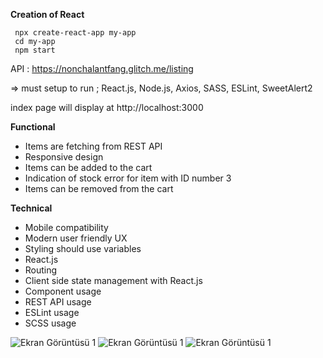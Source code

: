 **Creation of React** 
```
 npx create-react-app my-app
 cd my-app
 npm start
 ```
API : https://nonchalantfang.glitch.me/listing
 
=> must setup to run ; React.js, Node.js, Axios, SASS, ESLint, SweetAlert2 

index page will display at http://localhost:3000 


**Functional**
- Items are fetching from REST API
- Responsive design
- Items can be added to the cart
- Indication of stock error for item with ID number 3 
- Items can be removed from the cart
  
  
  
**Technical**
- Mobile compatibility 
- Modern user friendly UX
- Styling should use variables
- React.js
- Routing
- Client side state management with React.js
- Component usage
- REST API usage
- ESLint usage
- SCSS usage


![Ekran Görüntüsü 1](https://raw.githubusercontent.com/ErsinKalafat/Frontend-Development-with-React-and-SCSS/master/ekran-goruntusu-1.png)
![Ekran Görüntüsü 1](https://raw.githubusercontent.com/ErsinKalafat/Frontend-Development-with-React-and-SCSS/master/ekran-goruntusu-2.png)
![Ekran Görüntüsü 1](https://raw.githubusercontent.com/ErsinKalafat/Frontend-Development-with-React-and-SCSS/master/ekran-goruntusu-3.png)
